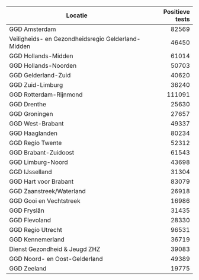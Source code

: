 | Locatie | Positieve tests |
|---------|----------------:|
| GGD Amsterdam                            | 82569 |
| Veiligheids- en Gezondheidsregio Gelderland-Midden | 46450 |
| GGD Hollands-Midden                      | 61014 |
| GGD Hollands-Noorden                     | 50703 |
| GGD Gelderland-Zuid                      | 40620 |
| GGD Zuid-Limburg                         | 36240 |
| GGD Rotterdam-Rijnmond                   | 111091 |
| GGD Drenthe                              | 25630 |
| GGD Groningen                            | 27657 |
| GGD West-Brabant                         | 49337 |
| GGD Haaglanden                           | 80234 |
| GGD Regio Twente                         | 52312 |
| GGD Brabant-Zuidoost                     | 61543 |
| GGD Limburg-Noord                        | 43698 |
| GGD IJsselland                           | 31304 |
| GGD Hart voor Brabant                    | 83079 |
| GGD Zaanstreek/Waterland                 | 26918 |
| GGD Gooi en Vechtstreek                  | 16986 |
| GGD Fryslân                              | 31435 |
| GGD Flevoland                            | 28330 |
| GGD Regio Utrecht                        | 96531 |
| GGD Kennemerland                         | 36719 |
| Dienst Gezondheid & Jeugd ZHZ            | 39083 |
| GGD Noord- en Oost-Gelderland            | 49389 |
| GGD Zeeland                              | 19775 |
